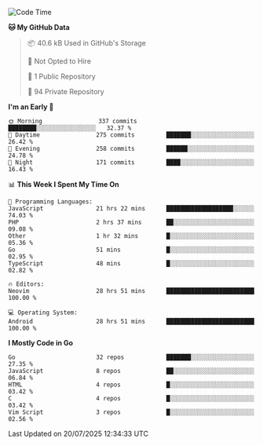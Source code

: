 
<!--START_SECTION:waka-->
![Code Time](http://img.shields.io/badge/Code%20Time-6%2C118%20hrs%2056%20mins-blue)

**🐱 My GitHub Data** 

> 📦 40.6 kB Used in GitHub's Storage 
 > 
> 🚫 Not Opted to Hire
 > 
> 📜 1 Public Repository 
 > 
> 🔑 94 Private Repository 
 > 
**I'm an Early 🐤** 

```text
🌞 Morning                337 commits         ████████░░░░░░░░░░░░░░░░░   32.37 % 
🌆 Daytime                275 commits         ███████░░░░░░░░░░░░░░░░░░   26.42 % 
🌃 Evening                258 commits         ██████░░░░░░░░░░░░░░░░░░░   24.78 % 
🌙 Night                  171 commits         ████░░░░░░░░░░░░░░░░░░░░░   16.43 % 
```


📊 **This Week I Spent My Time On** 

```text
💬 Programming Languages: 
JavaScript               21 hrs 22 mins      ███████████████████░░░░░░   74.03 % 
PHP                      2 hrs 37 mins       ██░░░░░░░░░░░░░░░░░░░░░░░   09.08 % 
Other                    1 hr 32 mins        █░░░░░░░░░░░░░░░░░░░░░░░░   05.36 % 
Go                       51 mins             █░░░░░░░░░░░░░░░░░░░░░░░░   02.95 % 
TypeScript               48 mins             █░░░░░░░░░░░░░░░░░░░░░░░░   02.82 % 

🔥 Editors: 
Neovim                   28 hrs 51 mins      █████████████████████████   100.00 % 

💻 Operating System: 
Android                  28 hrs 51 mins      █████████████████████████   100.00 % 
```

**I Mostly Code in Go** 

```text
Go                       32 repos            ███████░░░░░░░░░░░░░░░░░░   27.35 % 
JavaScript               8 repos             ██░░░░░░░░░░░░░░░░░░░░░░░   06.84 % 
HTML                     4 repos             █░░░░░░░░░░░░░░░░░░░░░░░░   03.42 % 
C                        4 repos             █░░░░░░░░░░░░░░░░░░░░░░░░   03.42 % 
Vim Script               3 repos             █░░░░░░░░░░░░░░░░░░░░░░░░   02.56 % 
```




 Last Updated on 20/07/2025 12:34:33 UTC
<!--END_SECTION:waka-->
